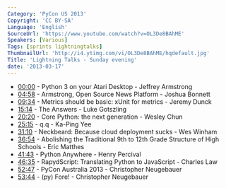 ```yaml
---
Category: 'PyCon US 2013'
Copyright: 'CC BY-SA'
Language: 'English'
SourceUrl: 'https://www.youtube.com/watch?v=OL3De8BAhME'
Speakers: [Various]
Tags: [sprints lightningtalks]
ThumbnailUrl: 'http://i4.ytimg.com/vi/OL3De8BAhME/hqdefault.jpg'
Title: 'Lightning Talks - Sunday evening'
date: '2013-03-17'
---
```

* [00:00](#t=0m) - Python 3 on your Atari Desktop - Jeffrey Armstrong
* [04:58](#t=4m58s) - Armstrong, Open Source News Platform - Joshua Bonnett
* [09:34](#t=9m34s) - Metrics should be basic: xUnit for metrics - Jeremy Dunck
* [15:14](#t=15m14s) - The Answers - Luke Gotszling
* [20:20](#t=20m20s) - Core Python: the next generation - Wesley Chun
* [25:15](#t=25m15s) - q.q - Ka-Ping Yee
* [31:10](#t=31m13s) - Neckbeard: Because cloud deployment sucks - Wes Winham
* [36:54](#t=36m54s) - Abolishing the Traditional 9th to 12th Grade Structure of High Schools - Eric Matthes
* [41:43](#t=41m43s) - Python Anywhere - Henry Percival
* [46:35](#t=46m35s) - RapydScript: Translating Python to JavaScript - Charles Law
* [52:47](#t=52m47s) - PyCon Australia 2013 - Christopher Neugebauer
* [53:44](#t=53m44s) - (py) Fore! - Christopher Neugebauer
